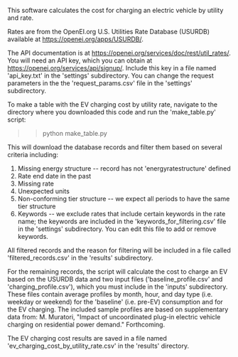 This software calculates the cost for charging an electric vehicle by utility
and rate.

Rates are from the OpenEI.org U.S. Utilities Rate Database (USURDB) available
at https://openei.org/apps/USURDB/.

The API documentation is at https://openei.org/services/doc/rest/util_rates/.
You will need an API key, which you can obtain at
https://openei.org/services/api/signup/. Include this key in a file named
'api_key.txt' in the 'settings' subdirectory. You can change the request
parameters in the the 'request_params.csv' file in the 'settings' subdirectory.

To make a table with the EV charging cost by utility rate, navigate to the
directory where you downloaded this code and run the 'make_table.py' script:

>> python make_table.py

This will download the database records and filter them based on several
criteria including:
1. Missing energy structure -- record has not 'energyratestructure' defined
2. Rate end date in the past
3. Missing rate
4. Unexpected units
5. Non-conforming tier structure -- we expect all periods to have the same tier
 structure
6. Keywords -- we exclude rates that include certain keywords in the rate name;
 the keywords are included in the 'keywords_for_filtering.csv' file in the
 'settings' subdirectory. You can edit this file to add or remove keywords.

All filtered records and the reason for filtering will be included in a file
called 'filtered_records.csv' in the 'results' subdirectory.

For the remaining records, the script will calculate the cost to charge an EV
based on the USURDB data and two input files ('baseline_profile.csv' and
'charging_profile.csv'), which you must include in the 'inputs' subdirectory.
These files contain average profiles by month, hour, and day type (i.e.
weekday or weekend) for the 'baseline' (i.e. pre-EV) consumption and for the
EV charging. The included sample profiles are based on supplementary data from:
M. Muratori, "Impact of uncoordinated plug-in electric vehicle charging on
residential power demand." Forthcoming.

The EV charging cost results are saved in a file named
'ev_charging_cost_by_utility_rate.csv' in the 'results' directory.